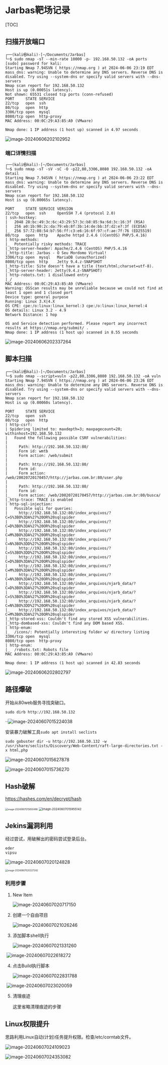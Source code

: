 # Jarbas靶场记录

[TOC]

## 扫描开放端口

```
┌──(kali㉿kali)-[~/Documents/Jarbas]
└─$ sudo nmap -sT --min-rate 10000 -p- 192.168.50.132 -oA ports  
[sudo] password for kali: 
Starting Nmap 7.94SVN ( https://nmap.org ) at 2024-06-06 23:19 EDT
mass_dns: warning: Unable to determine any DNS servers. Reverse DNS is disabled. Try using --system-dns or specify valid servers with --dns-servers
Nmap scan report for 192.168.50.132
Host is up (0.00051s latency).
Not shown: 65531 closed tcp ports (conn-refused)
PORT     STATE SERVICE
22/tcp   open  ssh
80/tcp   open  http
3306/tcp open  mysql
8080/tcp open  http-proxy
MAC Address: 00:0C:29:A3:85:A9 (VMware)

Nmap done: 1 IP address (1 host up) scanned in 4.97 seconds
```

![image-20240606202102952](./assets/image-20240606202102952.png)

### 端口详情扫描

```
┌──(kali㉿kali)-[~/Documents/Jarbas]
└─$ sudo nmap -sT -sV -sC -O -p22,80,3306,8080 192.168.50.132 -oA detail
Starting Nmap 7.94SVN ( https://nmap.org ) at 2024-06-06 23:22 EDT
mass_dns: warning: Unable to determine any DNS servers. Reverse DNS is disabled. Try using --system-dns or specify valid servers with --dns-servers
Nmap scan report for 192.168.50.132
Host is up (0.00065s latency).

PORT     STATE SERVICE VERSION
22/tcp   open  ssh     OpenSSH 7.4 (protocol 2.0)
| ssh-hostkey: 
|   2048 28:bc:49:3c:6c:43:29:57:3c:b8:85:9a:6d:3c:16:3f (RSA)
|   256 a0:1b:90:2c:da:79:eb:8f:3b:14:de:bb:3f:d2:e7:3f (ECDSA)
|_  256 57:72:08:54:b7:56:ff:c3:e6:16:6f:97:cf:ae:7f:76 (ED25519)
80/tcp   open  http    Apache httpd 2.4.6 ((CentOS) PHP/5.4.16)
| http-methods: 
|_  Potentially risky methods: TRACE
|_http-server-header: Apache/2.4.6 (CentOS) PHP/5.4.16
|_http-title: Jarbas - O Seu Mordomo Virtual!
3306/tcp open  mysql   MariaDB (unauthorized)
8080/tcp open  http    Jetty 9.4.z-SNAPSHOT
|_http-title: Site doesn't have a title (text/html;charset=utf-8).
|_http-server-header: Jetty(9.4.z-SNAPSHOT)
| http-robots.txt: 1 disallowed entry 
|_/
MAC Address: 00:0C:29:A3:85:A9 (VMware)
Warning: OSScan results may be unreliable because we could not find at least 1 open and 1 closed port
Device type: general purpose
Running: Linux 3.X|4.X
OS CPE: cpe:/o:linux:linux_kernel:3 cpe:/o:linux:linux_kernel:4
OS details: Linux 3.2 - 4.9
Network Distance: 1 hop

OS and Service detection performed. Please report any incorrect results at https://nmap.org/submit/ .
Nmap done: 1 IP address (1 host up) scanned in 8.55 seconds

```

![image-20240606202337264](./assets/image-20240606202337264.png)

## 脚本扫描

```
┌──(kali㉿kali)-[~/Documents/Jarbas]
└─$ sudo nmap --script=vuln -p22,80,3306,8080 192.168.50.132 -oA vuln
Starting Nmap 7.94SVN ( https://nmap.org ) at 2024-06-06 23:26 EDT
mass_dns: warning: Unable to determine any DNS servers. Reverse DNS is disabled. Try using --system-dns or specify valid servers with --dns-servers
Nmap scan report for 192.168.50.132
Host is up (0.00060s latency).

PORT     STATE SERVICE
22/tcp   open  ssh
80/tcp   open  http
| http-csrf: 
| Spidering limited to: maxdepth=3; maxpagecount=20; withinhost=192.168.50.132
|   Found the following possible CSRF vulnerabilities: 
|     
|     Path: http://192.168.50.132:80/
|     Form id: wmtb
|     Form action: /web/submit
|     
|     Path: http://192.168.50.132:80/
|     Form id: 
|     Form action: /web/20020720170457/http://jarbas.com.br:80/user.php
|     
|     Path: http://192.168.50.132:80/
|     Form id: 
|_    Form action: /web/20020720170457/http://jarbas.com.br:80/busca/
|_http-trace: TRACE is enabled
| http-sql-injection: 
|   Possible sqli for queries:
|     http://192.168.50.132:80/index_arquivos/?C=S%3BO%3DA%27%20OR%20sqlspider
|     http://192.168.50.132:80/index_arquivos/?C=D%3BO%3DA%27%20OR%20sqlspider
|     http://192.168.50.132:80/index_arquivos/?C=M%3BO%3DA%27%20OR%20sqlspider
|     http://192.168.50.132:80/index_arquivos/?C=N%3BO%3DD%27%20OR%20sqlspider
|     http://192.168.50.132:80/index_arquivos/?C=S%3BO%3DD%27%20OR%20sqlspider
|     http://192.168.50.132:80/index_arquivos/?C=D%3BO%3DA%27%20OR%20sqlspider
|     http://192.168.50.132:80/index_arquivos/?C=M%3BO%3DA%27%20OR%20sqlspider
|     http://192.168.50.132:80/index_arquivos/?C=N%3BO%3DA%27%20OR%20sqlspider
|     http://192.168.50.132:80/index_arquivos/njarb_data/?C=D%3BO%3DA%27%20OR%20sqlspider
|     http://192.168.50.132:80/index_arquivos/njarb_data/?C=S%3BO%3DA%27%20OR%20sqlspider
|     http://192.168.50.132:80/index_arquivos/njarb_data/?C=N%3BO%3DD%27%20OR%20sqlspider
|_    http://192.168.50.132:80/index_arquivos/njarb_data/?C=M%3BO%3DA%27%20OR%20sqlspider
|_http-stored-xss: Couldn't find any stored XSS vulnerabilities.
|_http-dombased-xss: Couldn't find any DOM based XSS.
| http-enum: 
|_  /icons/: Potentially interesting folder w/ directory listing
3306/tcp open  mysql
8080/tcp open  http-proxy
| http-enum: 
|_  /robots.txt: Robots file
MAC Address: 00:0C:29:A3:85:A9 (VMware)

Nmap done: 1 IP address (1 host up) scanned in 42.83 seconds

```

![image-20240606202802797](./assets/image-20240606202802797.png)

## 路径爆破

开始从80web服务寻找突破口。

```
sudo dirb http://192.168.50.132
```



··![image-20240607015224038](./assets/image-20240607015224038.png)

安装暴力破解工具`sudo apt install seclists`

```
sudo gobuster dir -u http://192.168.50.132 -w /usr/share/seclists/Discovery/Web-Content/raft-large-directories.txt -x html,php
```

![image-20240607015627878](./assets/image-20240607015627878.png)

![image-20240607015736270](./assets/image-20240607015736270.png)

## Hash破解

https://hashes.com/en/decrypt/hash

<img src="./assets/image-20240607015850498.png" alt="image-20240607015850498" style="zoom:50%;" />

<img src="./assets/image-20240607015955142.png" alt="image-20240607015955142" style="zoom:67%;" />

## Jekins漏洞利用

经过尝试，用破解出的密码尝试登录后台。

```
eder
vipsu
```

![image-20240607020124828](./assets/image-20240607020124828.png)

<img src="./assets/image-20240607020227242.png" alt="image-20240607020227242" style="zoom:50%;" />

### 利用步骤

1. New Item

   ![image-20240607020717150](./assets/image-20240607020717150.png)

2. 创建一个自由项目

   ![image-20240607021026246](./assets/image-20240607021026246.png)

3. 添加脚本shell执行

   ![image-20240607021331260](./assets/image-20240607021331260.png)

​					![image-20240607022618272](./assets/image-20240607022618272.png)



4. 点击Build执行脚本

   ![image-20240607022831788](./assets/image-20240607022831788.png)

​	![image-20240607023020059](./assets/image-20240607023020059.png)

5. 清理痕迹

   这里省略清理痕迹的步骤

## Linux权限提升

思路利用Linux自动(计划)任务提升权限。检查/etc/corntab文件。

![image-20240607024109023](./assets/image-20240607024109023.png)

![image-20240607024353082](./assets/image-20240607024353082.png)
